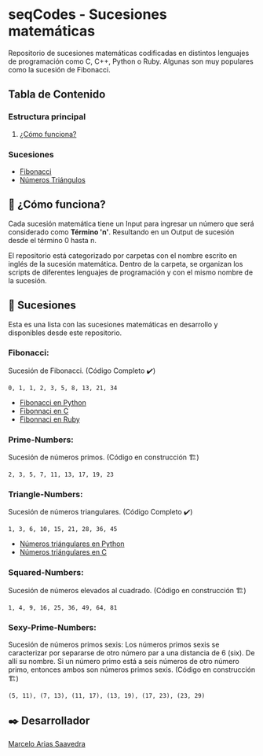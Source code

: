# seqCodes - Sucesiones matemáticas
Repositorio de sucesiones matemáticas codificadas en distintos lenguajes de programación como C, C++, Python o Ruby. Algunas son muy populares como la sucesión de Fibonacci.

## Tabla de Contenido
### Estructura principal
1. [¿Cómo funciona?](#-cómo-funciona)
### Sucesiones
 * [Fibonacci](#fibonacci "Secuencia de Fibonacci")
 * [Números Triángulos](#triangle-numbers "Secuencia de Números Triángulos")

## 📓 ¿Cómo funciona?
Cada sucesión matemática tiene un Input para ingresar un número que será considerado como **Término 'n'**. Resultando en un Output de sucesión desde el término 0 hasta n.

El repositorio está categorizado por carpetas con el nombre escrito en inglés de la sucesión matemática. Dentro de la carpeta, se organizan los scripts de diferentes lenguajes de programación y con el mismo nombre de la sucesión.

## 📓 Sucesiones
Esta es una lista con las sucesiones matemáticas en desarrollo y disponibles desde este repositorio.

### Fibonacci:
Sucesión de Fibonacci.
(Código Completo ✔️)
```
0, 1, 1, 2, 3, 5, 8, 13, 21, 34
```
  * [Fibonacci en Python](Fibonacci/fibonacci.py "Python Fibonacci")
  * [Fibonnaci en C](Fibonacci/fibonacci.c "C Fibonacci")
  * [Fibonnaci en Ruby](Fibonacci/fibonacci.rb "Ruby Fibonacci")

### Prime-Numbers:
Sucesión de números primos.
(Código en construcción 🏗️)
```
2, 3, 5, 7, 11, 13, 17, 19, 23
```

### Triangle-Numbers:
Sucesión de números triangulares.
(Código Completo ✔️)
```
1, 3, 6, 10, 15, 21, 28, 36, 45
```
  * [Números triángulares en Python](Triangle-Numbers/triangle-numbers.py "Python Números Triángulares")
  * [Números triángulares en C](Triangle-Numbers/triangle-numbers.c "C Números Triángulares")

### Squared-Numbers:
Sucesión de números elevados al cuadrado.
(Código en construcción 🏗️)
```
1, 4, 9, 16, 25, 36, 49, 64, 81
```

### Sexy-Prime-Numbers:
Sucesión de números primos sexis: Los números primos sexis se caracterizar por separarse de otro número par a una distancia de 6 (six). De allí su nombre. Si un número primo está a seis números de otro número primo, entonces ambos son números primos sexis.
(Código en construcción 🏗️)
```
(5, 11), (7, 13), (11, 17), (13, 19), (17, 23), (23, 29)
```

## ✒️ Desarrollador
[Marcelo Arias Saavedra](https://360macky.blogspot.com/)
